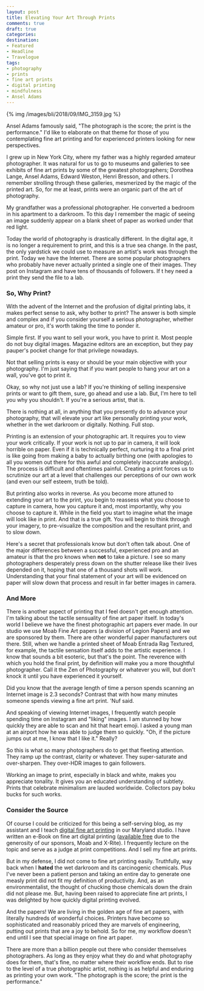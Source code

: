 ```yaml
---
layout: post
title: Elevating Your Art Through Prints
comments: true
draft: true
categories: 
destination: 
- Featured
- Headline
- Travelogue
tags:
- photography
- prints
- fine art prints
- digital printing
- mindfulness
- Ansel Adams
---
```


{% img /images/bli/2018/09/IMG\_3159.jpg %}

Ansel Adams famously said, "The photograph is the score; the print is the performance." I'd like to elaborate on that theme for those of you contemplating fine art printing and for experienced printers looking for new perspectives. 

I grew up in New York City, where my father was a highly regarded amateur photographer. It was natural for us to go to museums and galleries to see exhibits of fine art prints by some of the greatest photographers; Dorothea Lange, Ansel Adams, Edward Weston, Henri Bresson, and others. I remember strolling through these galleries, mesmerized by the magic of the printed art. So, for me at least, prints were an organic part of the art of photography. 

My grandfather was a professional photographer. He converted a bedroom in his apartment to a darkroom. To this day I remember the magic of seeing an image suddenly appear on a blank sheet of paper as worked under that red light. 

Today the world of photography is drastically different. In the digital age, it is no longer a requirement to print, and this is a true sea change. In the past, the only yardstick we could use to measure an artist's work was through the print. Today we have the Internet. There are some popular photographers who probably have never actually printed a single one of their images. They post on Instagram and have tens of thousands of followers. If t hey need a print they send the file to a lab.

### So, Why Print?

With the advent of the Internet and the profusion of digital printing labs, it makes perfect sense to ask, why bother to print? The answer is both simple and complex and if you consider yourself a serious photographer, whether amateur or pro, it's worth taking the time to ponder it. 

Simple first. If you want to sell your work, you have to print it. Most people do not buy digital images. Magazine editors are an exception, but they pay pauper's pocket change for that privilege nowadays. 

Not that selling prints is easy or should be your main objective with your photography. I'm just saying that if you want people to hang your art on a wall, you've got to print it. 

Okay, so why not just use a lab? If you're thinking of selling inexpensive prints or want to gift them, sure, go ahead and use a lab. But, I'm here to tell you why you shouldn't. If you're a serious artist, that is. 

There is nothing at all, in anything that you presently do to advance your photography, that will elevate your art like personally printing your work, whether in the wet darkroom or digitally. Nothing. Full stop. 

Printing is an extension of your photographic art. It requires you to view your work critically. If your work is not up to par in camera, it will look horrible on paper. Even if it is technically perfect, nurturing it to a final print is like going from making a baby to actually birthing one (with apologies to all you women out there for this awful and completely inaccurate analogy). The process is difficult and oftentimes painful. Creating a print forces us to scrutinize our art at a level that challenges our perceptions of our own work (and even our self esteem, truth be told). 

But printing also works in reverse. As you become more attuned to extending your art to the print, you begin to reassess what you choose to capture in camera, how you capture it and, most importantly, why you choose to capture it. While in the field you start to imagine what the image will look like in print. And that is a true gift. You will begin to think through your imagery, to pre-visualize the composition and the resultant print, and to slow down. 

Here's a secret that professionals know but don't often talk about. One of the major differences between a successful, experienced pro and an amateur is that the pro knows when **not** to take a picture. I see so many photographers desperately press down on the shutter release like their lives depended on it, hoping that one of a thousand shots will work. Understanding that your final statement of your art will be evidenced on paper will slow down that process and result in far better images in camera. 

### And More

There is another aspect of printing that I feel doesn't get enough attention. I'm talking about the tactile sensuality of fine art paper itself. In today's world I believe we have the finest photographic art papers ever made. In our studio we use Moab Fine Art papers (a division of Legion Papers) and we are sponsored by them. There are other wonderful paper manufacturers out there. Still, when we handle a printed sheet of Moab Entrada Rag Textured, for example, the tactile sensation itself adds to the artistic experience. I know that sounds a bit esoteric, but that's the point. The reverence with which you hold the final print, by definition will make you a more thoughtful photographer. Call it the Zen of Photography or whatever you will, but don't knock it until you have experienced it yourself. 

Did you know that the average length of time a person spends scanning an Internet image is 2.3 seconds? Contrast that with how many minutes someone spends viewing a fine art print. 'Nuf said. 

And speaking of viewing Internet images, I frequently watch people spending time on Instagram and "liking" images. I am stunned by how quickly they are able to scan and hit that heart emoji. I asked a young man at  an airport how he was able to judge them so quickly. "Oh, if the picture jumps out at me, I know that I like it." Really?

So this is what so many photographers do to get that fleeting attention. They ramp up the contrast, clarity or whatever. They super-saturate and over-sharpen. They over-HDR images to gain followers. 

Working an image to print, especially in black and white, makes you appreciate tonality. It gives you an educated understanding of subtlety. Prints that celebrate minimalism are lauded worldwide. Collectors pay boku bucks for such works. 

### Consider the Source

Of course I could be criticized for this being a self-serving blog, as my assistant and I teach [digital fine art printing](https://lesterpickerphoto.com/types/workshop/) in our Maryland studio. I have written an e-Book on fine art digital printing ([available free](https://fineartprintebook.com/) due to the generosity of our sponsors, Moab and X-Rite). I frequently lecture on the topic and serve as a judge at print competitions. And I sell my fine art prints. 

But in my defense, I did not come to fine art printing easily. Truthfully, way back when I **hated** the wet darkroom and its carcinogenic chemicals. Plus I've never been a patient person and taking an entire day to generate one measly print did not fit my definition of productivity. And, as an environmentalist, the thought of chucking those chemicals down the drain did not please me. But, having been raised to appreciate fine art prints, I was delighted by how quickly digital printing evolved. 

And the papers! We are living in the golden age of fine art papers, with literally hundreds of wonderful choices. Printers have become so sophisticated and reasonably priced they are marvels of engineering, putting out prints that are a joy to behold. So for me, my workflow doesn't end until I see that special image on fine art paper.

There are more than a billion people out there who consider themselves photographers. As long as they enjoy what they do and what photography does for them, that's fine, no matter where their workflow ends. But to rise to the level of a true photographic artist, nothing is as helpful and enduring as printing your own work. "The photograph is the score; the print is the performance." 








